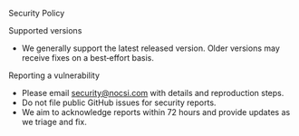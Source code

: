 Security Policy

Supported versions
- We generally support the latest released version. Older versions may receive fixes on a best‑effort basis.

Reporting a vulnerability
- Please email security@nocsi.com with details and reproduction steps.
- Do not file public GitHub issues for security reports.
- We aim to acknowledge reports within 72 hours and provide updates as we triage and fix.

